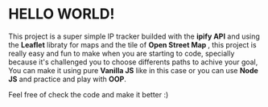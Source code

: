 <h1>HELLO WORLD!</h1>

<p>This project is a super simple IP tracker builded with the <b>ipify API</b> and using the <b>Leaflet</b> libraty for maps and the tile of <b>Open Street Map </b>, this project is really easy and fun to make when you are starting to code, specially because it's challenged you to choose differents paths to achive your goal, You can make it using pure <b>Vanilla JS</b> like in this case or you can use <b>Node JS</b> and practice and play with <b>OOP</b>.</p>

<p>Feel free of check the code and make it better :) </p>